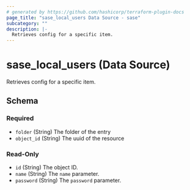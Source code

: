 ```yaml
---
# generated by https://github.com/hashicorp/terraform-plugin-docs
page_title: "sase_local_users Data Source - sase"
subcategory: ""
description: |-
  Retrieves config for a specific item.
---
```


# sase_local_users (Data Source)

Retrieves config for a specific item.



<!-- schema generated by tfplugindocs -->
## Schema

### Required

- `folder` (String) The folder of the entry
- `object_id` (String) The uuid of the resource

### Read-Only

- `id` (String) The object ID.
- `name` (String) The `name` parameter.
- `password` (String) The `password` parameter.


